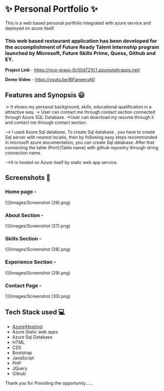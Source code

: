 # ✨ Personal Portfolio  ✨

This is a web based personal portfolio integrated with azure service and deployed on azure itself.

### This web based restaurant application has been developed for the accomplishment of Future Ready Talent Internship program launched by Microsoft, Future Skills Prime, Quess, Github and EY.


**Project Link** - https://nice-grass-0c50d7210.1.azurestaticapps.net/


**Demo Video** -  https://youtu.be/BlFanxecvA0

## Features and Synopsis 😃

-> It shows my personal background, skills, educational qualification in a attractive way.
-> User can contact me through contact section connected through Azure SQL Database.
->User can download my resume through it and contact me through contact section.


--> I used Azure Sql database, To create Sql database , you have to create Sql server with nearest locatio, then by following easy steps recommonded in microsoft azure documentation, you can create 
Sql database.
After that connecting the table (Port)(Table name) with github repositry through string connection name.

-->It is hosted on Azure itself by static web app service.

## Screenshots 📸
### Home page -   
![](images/Screenshot (26).png)
### About Section -
![](images/Screenshot (27).png)
### Skills Section -
![](images/Screenshot (28).png)
### Experience Section -
![](images/Screenshot (29).png)
### Contact Page -
![](images/Screenshot (30).png)

## Tech Stack used 💻

- [Azure(Hosting)](https://azure.microsoft.com/en-in/features/azure-portal/)
- Azure Static web apps 
- Azure Sql Database 
- HTML
- CSS
- Bootstrap
- JavaScript
- PHP
- JQuery
- Github


Thank you for Providing the opportunity......
